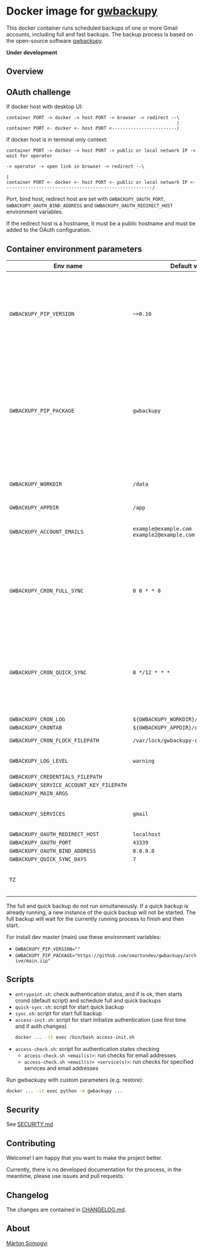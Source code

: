 # Docker image for [gwbackupy](https://github.com/smartondev/gwbackupy)

This docker container runs scheduled backups of one or more Gmail accounts, including full and fast backups.
The backup process is based on the open-source software [gwbackupy](https://github.com/smartondev/gwbackupy).

**Under development**

## Overview

## OAuth challenge

If docker host with desktop UI:

```
container PORT -> docker -> host PORT -> browser -> redirect --\
                                                               |
container PORT <- docker <- host PORT <------------------------/
```

If docker host is in terminal only context:

```
container PORT -> docker -> host PORT -> public or local network IP -> wait for operator
                                                                          -> operator -> open link in browser -> redirect --\
                                                                                                                            |
container PORT <- docker <- host PORT <- public or local network IP <-------------------------------------------------------/
```

Port, bind host, redirect host are set with `GWBACKUPY_OAUTH_PORT`, `GWBACKUPY_OAUTH_BIND_ADDRESS`
and `GWBACKUPY_OAUTH_REDIRECT_HOST` environment variables.

If the redirect host is a hostname, it must be a public hostname and must be added to the OAuth configuration.

## Container environment parameters

| Env name                                 | Default value                              | Description                                                                                                                 |
|------------------------------------------|--------------------------------------------|-----------------------------------------------------------------------------------------------------------------------------|
| `GWBACKUPY_PIP_VERSION`                  | `~=0.10`                                   | The version of gwbackupy for installation. The version specification should be understood according to pip install.         |
| `GWBACKUPY_PIP_PACKAGE`                  | `gwbackupy`                                | The package name of gwbackupy for installation. Either the pip package name or direct zip access can be specified, see pip. |
| `GWBACKUPY_WORKDIR`                      | `/data`                                    | Data directory, see more `--workdir` parameter                                                                              |
| `GWBACKUPY_APPDIR`                       | `/app`                                     |                                                                                                                             |
| `GWBACKUPY_ACCOUNT_EMAILS`               | `example@example.com example2@example.com` | Email accounts, space separated list                                                                                        |
| `GWBACKUPY_CRON_FULL_SYNC`               | `0 0 * * 0`                                | Cron's pattern to full backup. If empty, it will be turned off. By default, it runs every Monday at 0 AM.                   |
| `GWBACKUPY_CRON_QUICK_SYNC`              | `0 */12 * * *`                             | Cron's pattern to quick backup. If empty, it will be turned off. By default, it runs every day at 0 and 12 hours.           |
| `GWBACKUPY_CRON_LOG`                     | `${GWBACKUPY_WORKDIR}/logs/crontab.log`    |                                                                                                                             |
| `GWBACKUPY_CRONTAB`                      | `${GWBACKUPY_APPDIR}/crontab`              |                                                                                                                             |
| `GWBACKUPY_CRON_FLOCK_FILEPATH`          | `/var/lock/gwbackupy-cron.lock`            | Filepath of cron's `flock`                                                                                                  |
| `GWBACKUPY_LOG_LEVEL`                    | `warning`                                  | see more `--log-level` parameter                                                                                            |
| `GWBACKUPY_CREDENTIALS_FILEPATH`         | ` `                                        |                                                                                                                             |
| `GWBACKUPY_SERVICE_ACCOUNT_KEY_FILEPATH` | ` `                                        |                                                                                                                             |
| `GWBACKUPY_MAIN_ARGS`                    | ` `                                        |                                                                                                                             |
| `GWBACKUPY_SERVICES`                     | `gmail`                                    | Services for backup, currently `gmail` only                                                                                 |
| `GWBACKUPY_OAUTH_REDIRECT_HOST`          | `localhost`                                |                                                                                                                             |
| `GWBACKUPY_OAUTH_PORT`                   | `43339`                                    |                                                                                                                             |
| `GWBACKUPY_OAUTH_BIND_ADDRESS`           | `0.0.0.0`                                  |                                                                                                                             |
| `GWBACKUPY_QUICK_SYNC_DAYS`              | `7`                                        |                                                                                                                             |
| `TZ`                                     | ` `                                        | timezone settings from alpine docker                                                                                        |

The full and quick backup do not run simultaneously.
If a quick backup is already running, a new instance of the quick backup will not be started.
The full backup will wait for the currently running process to finish and then start.

For install dev master (main) use these environment variables:

- `GWBACKUPY_PIP_VERSION=""`
- `GWBACKUPY_PIP_PACKAGE="https://github.com/smartondev/gwbackupy/archive/main.zip"`

## Scripts

- `entrypoint.sh`: check authentication status, and if is ok, then starts crond (default script) and schedule
  full and quick backups
- `quick-sync.sh`: script for start quick backup
- `sync.sh`: script for start full backup
- `access-init.sh`: script for start initialize authentication (use first time and if auth changes)
  ```bash
  docker ... -it exec /bin/bash access-init.sh
  ```
- `access-check.sh`: script for authentication states checking
    - `access-check.sh <email(s)>`: run checks for email addresses
    - `access-check.sh <email(s)> <service(s)>`: run checks for specified services and email addresses

Run gwbackupy with custom parameters (e.g. restore):

```bash
docker ... -it exec python -m gwbackupy ...
```

## Security

See [SECURITY.md](SECURITY.md)

## Contributing

Welcome! I am happy that you want to make the project better.

Currently, there is no developed documentation for the process, in the meantime, please use issues and pull requests.

## Changelog

The changes are contained in [CHANGELOG.md](CHANGELOG.md).

## About

[Márton Somogyi](https://github.com/Kamarton)
